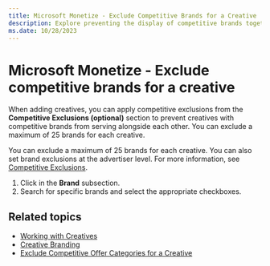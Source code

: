 ```yaml
---
title: Microsoft Monetize - Exclude Competitive Brands for a Creative
description: Explore preventing the display of competitive brands together by using competitive exclusions when adding creatives.
ms.date: 10/28/2023
---
```


# Microsoft Monetize - Exclude competitive brands for a creative

When adding creatives, you can apply competitive exclusions from the **Competitive Exclusions (optional)** section to prevent creatives with competitive brands from serving alongside each other. You can exclude a maximum of 25 brands for each creative.

You can exclude a maximum of 25 brands for each creative. You can also set brand exclusions at the advertiser level. For more information, see [Competitive Exclusions](competitive-exclusions.md).

1. Click in the **Brand** subsection.
1. Search for specific brands and select the appropriate checkboxes.

## Related topics

- [Working with Creatives](working-with-creatives.md)
- [Creative Branding](creative-branding.md)
- [Exclude Competitive Offer Categories for a Creative](exclude-competitive-offer-categories-for-a-creative.md)